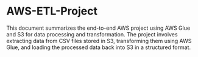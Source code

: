 # AWS-ETL-Project
This document summarizes the end-to-end AWS project using AWS Glue and S3 for data processing and transformation. The project involves extracting data from CSV files stored in S3, transforming them using AWS Glue, and loading the processed data back into S3 in a structured format.

